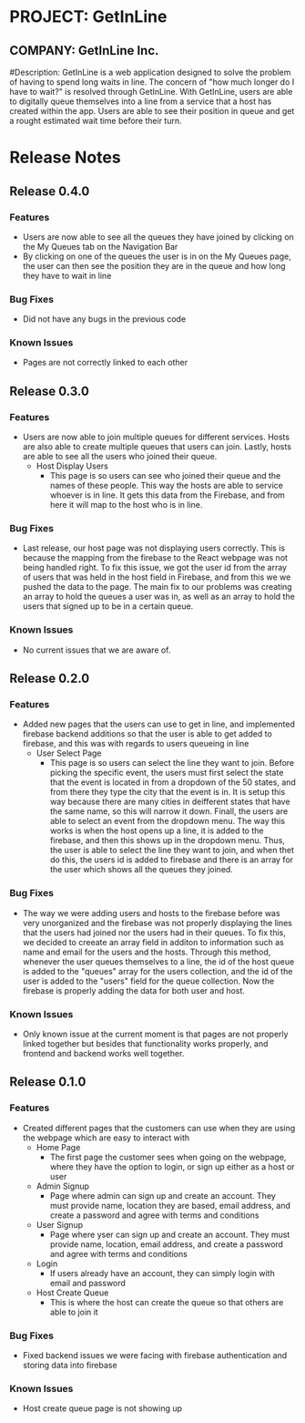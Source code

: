 # PROJECT: GetInLine
## COMPANY: GetInLine Inc. 

#Description: GetInLine is a web application designed to solve the problem of having to spend long waits in line. The concern of "how much longer do I have to wait?" is resolved through GetInLine.  With GetInLine, users are able to digitally queue themselves into a line from a service that a host has created within the app. Users are able to see their position in queue and get a rought estimated wait time before their turn. <br />

# Release Notes
## Release 0.4.0 
### Features
- Users are now able to see all the queues they have joined by clicking on the My Queues tab on the Navigation Bar 
- By clicking on one of the queues the user is in on the My Queues page, the user can then see the position they are in the queue and how long they have to wait in line

### Bug Fixes 
- Did not have any bugs in the previous code 

### Known Issues 
- Pages are not correctly linked to each other
## Release 0.3.0 
### Features
- Users are now able to join multiple queues for different services. Hosts are also able to create multiple queues that users can join. Lastly, hosts are able to see all the users who joined their queue. 
  - Host Display Users
    - This page is so users can see who joined their queue and the names of these people. This way the hosts are able to service whoever is in line. It gets this data from the Firebase, and from here it will map to the host who is in line. 

### Bug Fixes 
- Last release, our host page was not displaying users correctly. This is because the mapping from the firebase to the React webpage was not being handled right. To fix this issue, we got the user id from the array of users that was held in the host field in Firebase, and from this we we pushed the data to the page. The main fix to our problems was creating an array to hold the queues a user was in, as well as an array to hold the users that signed up to be in a certain queue. 

### Known Issues 
- No current issues that we are aware of. 
## Release 0.2.0 
### Features
- Added new pages that the users can use to get in line, and implemented firebase backend additions so that the user is able to get added to firebase, and this was with regards to users queueing in line 
  - User Select Page
    - This page is so users can select the line they want to join. Before picking the specific event, the users must first select the state that the event is located in from a dropdown of the 50 states, and from there they type the city that the event is in. It is setup this way because there are many cities in deifferent states that have the same name, so this will narrow it down. Finall, the users are able to select an event from the dropdown menu. The way this works is when the host opens up a line, it is added to the firebase, and then this shows up in the dropdown menu. Thus, the user is able to select the line they want to join, and when thet do this, the users id is added to firebase and there is an array for the user which shows all the queues they joined.
 
### Bug Fixes 
- The way we were adding users and hosts to the firebase before was very unorganized and the firebase was not properly displaying the lines that the users had joined nor the users had in their queues. To fix this, we decided to creeate an array field in additon to information such as name and email for the users and the hosts. Through this method, whenever the user queues themselves to a line, the id of the host queue is added to the "queues" array for the users collection, and the id of the user is added to the "users" field for the queue collection. Now the firebase is properly adding the data for both user and host. 

### Known Issues 
- Only known issue at the current moment is that pages are not properly linked together but besides that functionality works properly, and frontend and backend works well together.  
## Release 0.1.0 
### Features
- Created different pages that the customers can use when they are using the webpage which are easy to interact with
  - Home Page
    - The first page the customer sees when going on the webpage, where they have the option to login, or sign up either as a host or user 
  - Admin Signup
    - Page where admin can sign up and create an account. They must provide name, location they are based, email address, and create a password and agree with terms and conditions
  - User Signup
    -  Page where yser can sign up and create an account. They must provide name, location, email address, and create a password and agree with terms and conditions     
  - Login
    - If users already have an account, they can simply login with email and password
  - Host Create Queue 
    - This is where the host can create the queue so that others are able to join it  



### Bug Fixes 
- Fixed backend issues we were facing with firebase authentication and storing data into firebase 

### Known Issues 
- Host create queue page is not showing up 
